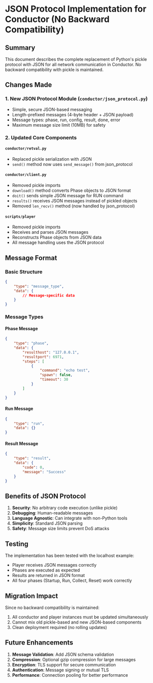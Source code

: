 # JSON Protocol Implementation for Conductor (No Backward Compatibility)

## Summary

This document describes the complete replacement of Python's pickle protocol with JSON for all network communication in Conductor. No backward compatibility with pickle is maintained.

## Changes Made

### 1. New JSON Protocol Module (`conductor/json_protocol.py`)
- Simple, secure JSON-based messaging
- Length-prefixed messages (4-byte header + JSON payload)
- Message types: phase, run, config, result, done, error
- Maximum message size limit (10MB) for safety

### 2. Updated Core Components

#### `conductor/retval.py`
- Replaced pickle serialization with JSON
- `send()` method now uses `send_message()` from json_protocol

#### `conductor/client.py`
- Removed pickle imports
- `download()` method converts Phase objects to JSON format
- `doit()` sends simple JSON message for RUN command
- `results()` receives JSON messages instead of pickled objects
- Removed `len_recv()` method (now handled by json_protocol)

#### `scripts/player`
- Removed pickle imports
- Receives and parses JSON messages
- Reconstructs Phase objects from JSON data
- All message handling uses the JSON protocol

## Message Format

### Basic Structure
```json
{
    "type": "message_type",
    "data": {
        // Message-specific data
    }
}
```

### Message Types

#### Phase Message
```json
{
    "type": "phase",
    "data": {
        "resulthost": "127.0.0.1",
        "resultport": 6971,
        "steps": [
            {
                "command": "echo test",
                "spawn": false,
                "timeout": 30
            }
        ]
    }
}
```

#### Run Message
```json
{
    "type": "run",
    "data": {}
}
```

#### Result Message
```json
{
    "type": "result",
    "data": {
        "code": 0,
        "message": "Success"
    }
}
```

## Benefits of JSON Protocol

1. **Security**: No arbitrary code execution (unlike pickle)
2. **Debugging**: Human-readable messages
3. **Language Agnostic**: Can integrate with non-Python tools
4. **Simplicity**: Standard JSON parsing
5. **Safety**: Message size limits prevent DoS attacks

## Testing

The implementation has been tested with the localhost example:
- Player receives JSON messages correctly
- Phases are executed as expected
- Results are returned in JSON format
- All four phases (Startup, Run, Collect, Reset) work correctly

## Migration Impact

Since no backward compatibility is maintained:
1. All conductor and player instances must be updated simultaneously
2. Cannot mix old pickle-based and new JSON-based components
3. Clean deployment required (no rolling updates)

## Future Enhancements

1. **Message Validation**: Add JSON schema validation
2. **Compression**: Optional gzip compression for large messages
3. **Encryption**: TLS support for secure communication
4. **Authentication**: Message signing or mutual TLS
5. **Performance**: Connection pooling for better performance